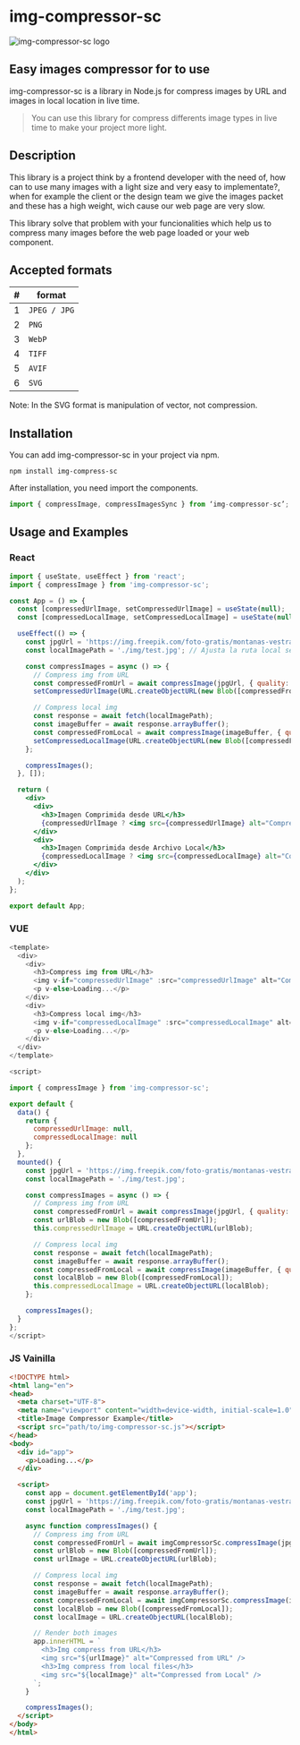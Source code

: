 # img-compressor-sc

![img-compressor-sc logo](https://i.postimg.cc/m25SZ7LP/Black-Yellow-Graffiti-General-Twitch-Banner.png)

## Easy images compressor for to use

img-compressor-sc is a library in Node.js for compress images by URL and images in local location in live time.

> You can use this library for compress differents image types in live time to make your 
> project more light.

## Description

This library is a project think by a frontend developer with the need of, how can to use many images with a light size and very easy to implementate?, when for example the client or the design team we give the images packet and these has a high weight, wich cause our web page are very slow.

This library solve that problem with your funcionalities which help us to compress many images before the web page loaded or your web component.

## Accepted formats

| # | format       |
|---|--------------|
| 1 | `JPEG / JPG` |
| 2 | `PNG`        |
| 3 | `WebP`       |
| 4 | `TIFF`       |
| 5 | `AVIF`       |
| 6 | `SVG`        |

Note: In the SVG format is manipulation of vector, not compression.

## Installation

You can add img-compressor-sc in your project via npm.

```
npm install img-compress-sc
```

After installation, you need import the components.

```js
import { compressImage, compressImagesSync } from ‘img-compressor-sc’;
```

## Usage and Examples

### React

```jsx
import { useState, useEffect } from 'react';
import { compressImage } from 'img-compressor-sc';

const App = () => {
  const [compressedUrlImage, setCompressedUrlImage] = useState(null);
  const [compressedLocalImage, setCompressedLocalImage] = useState(null);

  useEffect(() => {
    const jpgUrl = 'https://img.freepik.com/foto-gratis/montanas-vestrahorn-stokksnes-islandia_335224-667.jpg';
    const localImagePath = './img/test.jpg'; // Ajusta la ruta local según tu estructura

    const compressImages = async () => {
      // Compress img from URL
      const compressedFromUrl = await compressImage(jpgUrl, { quality: 80 });
      setCompressedUrlImage(URL.createObjectURL(new Blob([compressedFromUrl])));

      // Compress local img
      const response = await fetch(localImagePath);
      const imageBuffer = await response.arrayBuffer();
      const compressedFromLocal = await compressImage(imageBuffer, { quality: 80 });
      setCompressedLocalImage(URL.createObjectURL(new Blob([compressedFromLocal])));
    };

    compressImages();
  }, []);

  return (
    <div>
      <div>
        <h3>Imagen Comprimida desde URL</h3>
        {compressedUrlImage ? <img src={compressedUrlImage} alt="Compressed from URL" /> : <p>Loading...</p>}
      </div>
      <div>
        <h3>Imagen Comprimida desde Archivo Local</h3>
        {compressedLocalImage ? <img src={compressedLocalImage} alt="Compressed from Local" /> : <p>Loading...</p>}
      </div>
    </div>
  );
};

export default App;
```

### VUE

```js
<template>
  <div>
    <div>
      <h3>Compress img from URL</h3>
      <img v-if="compressedUrlImage" :src="compressedUrlImage" alt="Compressed from URL" />
      <p v-else>Loading...</p>
    </div>
    <div>
      <h3>Compress local img</h3>
      <img v-if="compressedLocalImage" :src="compressedLocalImage" alt="Compressed from Local" />
      <p v-else>Loading...</p>
    </div>
  </div>
</template>

<script>

import { compressImage } from 'img-compressor-sc';

export default {
  data() {
    return {
      compressedUrlImage: null,
      compressedLocalImage: null
    };
  },
  mounted() {
    const jpgUrl = 'https://img.freepik.com/foto-gratis/montanas-vestrahorn-stokksnes-islandia_335224-667.jpg';
    const localImagePath = './img/test.jpg';

    const compressImages = async () => {
      // Compress img from URL
      const compressedFromUrl = await compressImage(jpgUrl, { quality: 80 });
      const urlBlob = new Blob([compressedFromUrl]);
      this.compressedUrlImage = URL.createObjectURL(urlBlob);

      // Compress local img
      const response = await fetch(localImagePath);
      const imageBuffer = await response.arrayBuffer();
      const compressedFromLocal = await compressImage(imageBuffer, { quality: 80 });
      const localBlob = new Blob([compressedFromLocal]);
      this.compressedLocalImage = URL.createObjectURL(localBlob);
    };

    compressImages();
  }
};
</script>
```

### JS Vainilla

```html
<!DOCTYPE html>
<html lang="en">
<head>
  <meta charset="UTF-8">
  <meta name="viewport" content="width=device-width, initial-scale=1.0">
  <title>Image Compressor Example</title>
  <script src="path/to/img-compressor-sc.js"></script>
</head>
<body>
  <div id="app">
    <p>Loading...</p>
  </div>

  <script>
    const app = document.getElementById('app');
    const jpgUrl = 'https://img.freepik.com/foto-gratis/montanas-vestrahorn-stokksnes-islandia_335224-667.jpg';
    const localImagePath = './img/test.jpg';

    async function compressImages() {
      // Compress img from URL
      const compressedFromUrl = await imgCompressorSc.compressImage(jpgUrl, { quality: 80 });
      const urlBlob = new Blob([compressedFromUrl]);
      const urlImage = URL.createObjectURL(urlBlob);

      // Compress local img
      const response = await fetch(localImagePath);
      const imageBuffer = await response.arrayBuffer();
      const compressedFromLocal = await imgCompressorSc.compressImage(imageBuffer, { quality: 80 });
      const localBlob = new Blob([compressedFromLocal]);
      const localImage = URL.createObjectURL(localBlob);

      // Render both images
      app.innerHTML = `
        <h3>Img compress from URL</h3>
        <img src="${urlImage}" alt="Compressed from URL" />
        <h3>Img compress from local files</h3>
        <img src="${localImage}" alt="Compressed from Local" />
      `;
    }

    compressImages();
  </script>
</body>
</html>
```